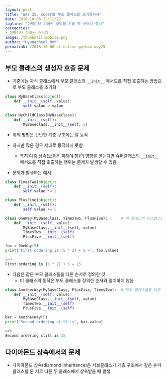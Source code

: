 ```yaml
---
layout: post
title: "WAY 25. super로 부모 클래스를 초기화하자"
date: 2018-10-06 22:11:22
tagline: "이펙티브 파이썬 코딩의 기술 책 스터디 정리"
categories:
- 이펙티브 파이썬 스터디
image: /thumbnail-mobile.png
author: "Hyungcheol Noh"
permalink: /2018-10-06-effective-python-way25
---
```


## 부모 클래스의 생성자 호출 문제
- 기존에는 자식 클래스에서 부모 클래스의 `__init__` 메서드를 직접 호출하는 방법으로 부모 클래스를 초기화

```python
class MyBaseClass(object):
    def __init__(self, value):
        self.value = value
    
class MyChildClass(MyBaseClass):
    def __init__(self):
        MyBaseClass.__init__(self, 5)
```

- 위의 방법은 간단한 계층 구조에는 잘 동작
- 하지만 많은 경우 제대로 동작하지 못함
    - 특히 다중 상속(보통은 피해야 함)의 영향을 받는다면 슈퍼클래스의 `__init__` 메서드를 직접 호출하는 행위는 문제가 발생할 수 있음

- 문제가 발생하는 예시

```python
class TimesTwo(object):
    def __init__(self):
        self.value *= 2

class PlusFive(object):
    def __init__(self):
        self.value += 5

class OneWay(MyBaseClass, TimesTwo, PlusFive):      # 이 클래스의 인스턴스를 생성하면 부모 클래스의 순서와 일치하는 결과가 생성
    def __init__(self, value):
        MyBaseClass.__init__(self, value)
        TimesTwo.__init__(self)
        PlusFive.__init__(self)

foo = OneWay(5)
print("First ordering is (5 * 2) + 5 =", foo.value)

>>>
First ordering is (5 * 2) + 5 = 15
```

- 다음은 같은 부모 클래스들을 다른 순서로 정의한 것
    - 이 클래스의 동작은 부모 클래스를 정의한 순서와 일치하지 않음

```python
class AnotherWay(MyBaseClass, PlusFive, TimesTwo):  # 부모 클래스들을 다른 순서로 정의
    def __init__(self, value):
        MyBaseClass.__init__(self, value)
        TimesTwo.__init__(self)
        PlusFive.__init__(self)

bar = AnotherWay(5)
print("Second ordering still is", bar.value)

>>>
Second ordering still is 15
```

## 다이아몬드 상속에서의 문제
- 다이아몬드 상속(diamond inheritance)은 서브클래스가 게층 구조에서 같은 슈퍼클래스를 둔 서로 다른 두 클래스에서 상속받을 때 발생
